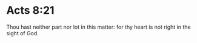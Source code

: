 # Acts 8:21

Thou hast neither part nor lot in this matter: for thy heart is not right in the sight of God.